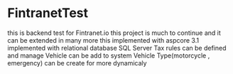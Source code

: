 # FintranetTest
this is backend test for Fintranet.io
this project is much to continue and it can be extended in many more
this implemented with aspcore 3.1
implemented with relational database SQL Server
Tax rules can be defined and manage
Vehicle can be add to system 
Vehicle Type(motorcycle , emergency) can be create for more dynamicaly
